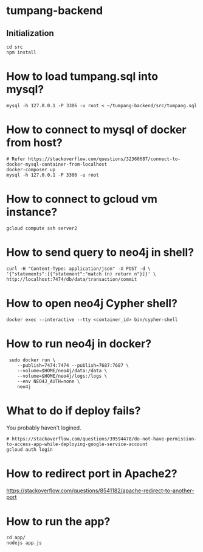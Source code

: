 # tumpang-backend
## Initialization
```
cd src
npm install
```

# How to load tumpang.sql into mysql?
```
mysql -h 127.0.0.1 -P 3306 -u root < ~/tumpang-backend/src/tumpang.sql
```

# How to connect to mysql of docker from host?
```
# Refer https://stackoverflow.com/questions/32360687/connect-to-docker-mysql-container-from-localhost 
docker-composer up
mysql -h 127.0.0.1 -P 3306 -u root
```

# How to connect to gcloud vm instance?
```
gcloud compute ssh server2
```
# How to send query to neo4j in shell?
```
curl -H "Content-Type: application/json" -X POST -d \
'{"statements":[{"statement":"match (n) return n"}]}' \
http://localhost:7474/db/data/transaction/commit 
```

# How to open neo4j Cypher shell?
```
docker exec --interactive --tty <container_id> bin/cypher-shell
```

# How to run neo4j in docker?
```
 sudo docker run \
    --publish=7474:7474 --publish=7687:7687 \
    --volume=$HOME/neo4j/data:/data \
    --volume=$HOME/neo4j/logs:/logs \
    --env NEO4J_AUTH=none \
    neo4j
```

# What to do if deploy fails?
You probably haven't logined.
```
# https://stackoverflow.com/questions/39594478/do-not-have-permission-to-access-app-while-deploying-google-service-account
gcloud auth login
```

# How to redirect port in Apache2?
https://stackoverflow.com/questions/8541182/apache-redirect-to-another-port

# How to run the app?
```
cd app/
nodejs app.js
```
